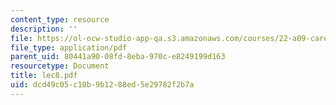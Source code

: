 ```yaml
---
content_type: resource
description: ''
file: https://ol-ocw-studio-app-qa.s3.amazonaws.com/courses/22-a09-career-options-for-biomedical-research-fall-2006/dcd49c05c10b9b1288ed5e29782f2b7a_lec8.pdf
file_type: application/pdf
parent_uid: 80441a90-08fd-8eba-970c-e8249199d163
resourcetype: Document
title: lec8.pdf
uid: dcd49c05-c10b-9b12-88ed-5e29782f2b7a
---
```

